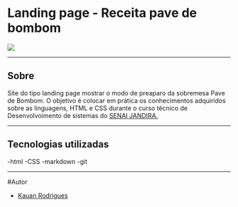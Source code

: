 # Landing page - Receita pave de bombom

![](./screenshot/receita%20.png)
___
## Sobre
Site do tipo landing page mostrar o modo de preaparo da sobremesa Pave de Bombom. O objetivo é colocar em prática os conhecimentos adquiridos sobre as linguagens, HTML e CSS durante o curso técnico de Desenvolvoimento de sistemas do [SENAI JANDIRA.](https://sp.senai.br/unidade/jandira/)


___

## Tecnologias utilizadas 
-html
-CSS
-markdown
-git
___

#Autor 

- [Kauan Rodrigues]()